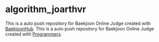 # algorithm_joarthvr
This is a auto push repository for Baekjoon Online Judge created with [BaekjoonHub](https://github.com/BaekjoonHub/BaekjoonHub).
This is a auto push repository for Baekjoon Online Judge created with [Programmers](https://programmers.co.kr/).
